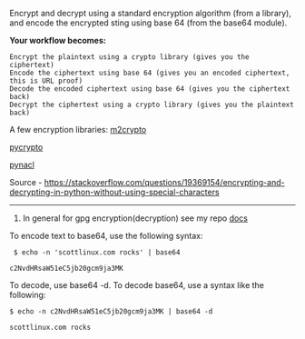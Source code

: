 Encrypt and decrypt using a standard encryption algorithm (from a library), and encode the encrypted sting using base 64 (from the base64 module).

**Your workflow becomes:**

    Encrypt the plaintext using a crypto library (gives you the ciphertext)
    Encode the ciphertext using base 64 (gives you an encoded ciphertext, this is URL proof)
    Decode the encoded ciphertext using base 64 (gives you the ciphertext back)
    Decrypt the ciphertext using a crypto library (gives you the plaintext back)

A few encryption libraries:
[m2crypto](http://chandlerproject.org/Projects/MeTooCrypto)

[pycrypto](https://www.dlitz.net/software/pycrypto/)

[pynacl](https://pynacl.readthedocs.org/en/latest/)

Source - https://stackoverflow.com/questions/19369154/encrypting-and-decrypting-in-python-without-using-special-characters

------------------------------------------

1. In general for gpg encryption(decryption) see my repo [docs](/docs/encrypt/ssh-gpg.md)

To encode text to base64, use the following syntax:

     $ echo -n 'scottlinux.com rocks' | base64
     
    c2NvdHRsaW51eC5jb20gcm9ja3MK

To decode, use base64 -d. To decode base64, use a syntax like the following:

    $ echo -n c2NvdHRsaW51eC5jb20gcm9ja3MK | base64 -d
    
    scottlinux.com rocks

